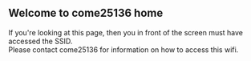 ## Welcome to come25136 home

If you're looking at this page, then you in front of the screen must have accessed the SSID.  
Please contact come25136 for information on how to access this wifi.
